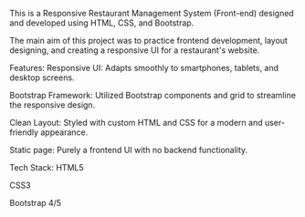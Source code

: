 This is a Responsive Restaurant Management System (Front-end) designed and developed using HTML, CSS, and Bootstrap.

The main aim of this project was to practice frontend development, layout designing, and creating a responsive UI for a restaurant's website.

Features:
Responsive UI: Adapts smoothly to smartphones, tablets, and desktop screens.

Bootstrap Framework: Utilized Bootstrap components and grid to streamline the responsive design.

Clean Layout: Styled with custom HTML and CSS for a modern and user-friendly appearance.

Static page: Purely a frontend UI with no backend functionality.

Tech Stack:
HTML5

CSS3

Bootstrap 4/5
